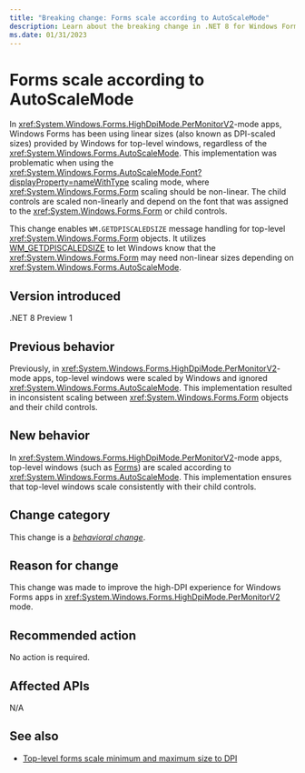```yaml
---
title: "Breaking change: Forms scale according to AutoScaleMode"
description: Learn about the breaking change in .NET 8 for Windows Forms where top-level windows in PerMonitorV2-mode apps scale according to AutoScaleMode.
ms.date: 01/31/2023
---
```

# Forms scale according to AutoScaleMode

In <xref:System.Windows.Forms.HighDpiMode.PerMonitorV2>-mode apps, Windows Forms has been using linear sizes (also known as DPI-scaled sizes) provided by Windows for top-level windows, regardless of the <xref:System.Windows.Forms.AutoScaleMode>. This implementation was problematic when using the <xref:System.Windows.Forms.AutoScaleMode.Font?displayProperty=nameWithType> scaling mode, where <xref:System.Windows.Forms.Form> scaling should be non-linear. The child controls are scaled non-linearly and depend on the font that was assigned to the <xref:System.Windows.Forms.Form> or child controls.

This change enables `WM.GETDPISCALEDSIZE` message handling for top-level <xref:System.Windows.Forms.Form> objects. It utilizes [WM_GETDPISCALEDSIZE](/windows/win32/hidpi/wm-getdpiscaledsize) to let Windows know that the <xref:System.Windows.Forms.Form> may need non-linear sizes depending on <xref:System.Windows.Forms.AutoScaleMode>.

## Version introduced

.NET 8 Preview 1

## Previous behavior

Previously, in <xref:System.Windows.Forms.HighDpiMode.PerMonitorV2>-mode apps, top-level windows were scaled by Windows and ignored <xref:System.Windows.Forms.AutoScaleMode>. This implementation resulted in inconsistent scaling between <xref:System.Windows.Forms.Form> objects and their child controls.

## New behavior

In <xref:System.Windows.Forms.HighDpiMode.PerMonitorV2>-mode apps, top-level windows (such as [Forms](xref:System.Windows.Forms.Form)) are scaled according to <xref:System.Windows.Forms.AutoScaleMode>. This implementation ensures that top-level windows scale consistently with their child controls.

## Change category

This change is a [*behavioral change*](../../categories.md#behavioral-change).

## Reason for change

This change was made to improve the high-DPI experience for Windows Forms apps in <xref:System.Windows.Forms.HighDpiMode.PerMonitorV2> mode.

## Recommended action

No action is required.

## Affected APIs

N/A

## See also

- [Top-level forms scale minimum and maximum size to DPI](forms-scale-size-to-dpi.md)
